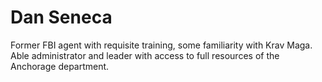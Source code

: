 # Dan Seneca
Former FBI agent with requisite training, some familiarity with Krav Maga. Able administrator and leader with access to full resources of the Anchorage department.
